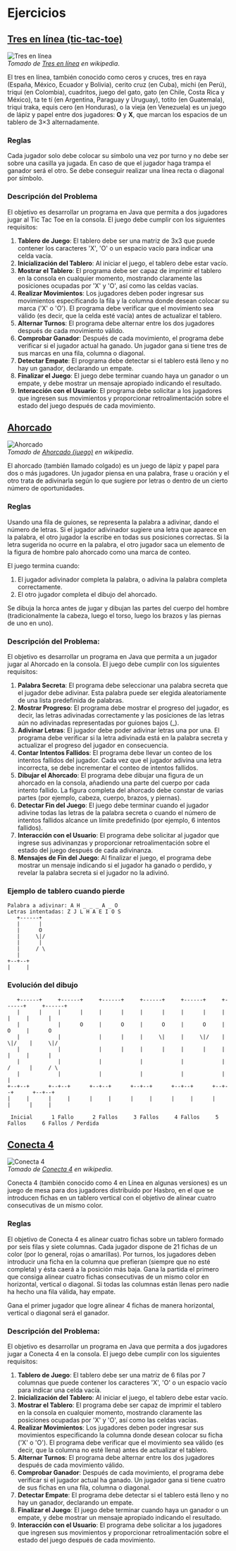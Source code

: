 # Ejercicios

## [Tres en línea (tic-tac-toe)](src/Triqui.java)

![Tres en línea](https://upload.wikimedia.org/wikipedia/commons/thumb/3/32/Tic_tac_toe.svg/783px-Tic_tac_toe.svg.png)  
_Tomado de [Tres en línea](https://es.wikipedia.org/wiki/Tres_en_l%C3%ADnea) en wikipedia_.

El tres en línea, también conocido como ceros y cruces, tres en raya (España, México, Ecuador y Bolivia), cerito cruz (en Cuba), michi (en Perú), triqui (en Colombia), cuadritos, juego del gato, gato (en Chile, Costa Rica y México), ta te tí (en Argentina, Paraguay y Uruguay), totito (en Guatemala), triqui traka, equis cero (en Honduras), o la vieja (en Venezuela) es un juego de lápiz y papel entre dos jugadores: **O** y **X**, que marcan los espacios de un tablero de 3×3 alternadamente.

### Reglas
Cada jugador solo debe colocar su símbolo una vez por turno y no debe ser sobre una casilla ya jugada. En caso de que el jugador haga trampa el ganador será el otro. Se debe conseguir realizar una línea recta o diagonal por símbolo.

### Descripción del Problema
El objetivo es desarrollar un programa en Java que permita a dos jugadores jugar al Tic Tac Toe en la consola. El juego debe cumplir con los siguientes requisitos:
1. **Tablero de Juego**: El tablero debe ser una matriz de 3x3 que puede contener los caracteres 'X', 'O' o un espacio vacío para indicar una celda vacía.
1. **Inicialización del Tablero**: Al iniciar el juego, el tablero debe estar vacío.
1. **Mostrar el Tablero**: El programa debe ser capaz de imprimir el tablero en la consola en cualquier momento, mostrando claramente las posiciones ocupadas por 'X' y 'O', así como las celdas vacías.
1. **Realizar Movimientos**: Los jugadores deben poder ingresar sus movimientos especificando la fila y la columna donde desean colocar su marca ('X' o 'O'). El programa debe verificar que el movimiento sea válido (es decir, que la celda esté vacía) antes de actualizar el tablero.
1. **Alternar Turnos**: El programa debe alternar entre los dos jugadores después de cada movimiento válido.
1. **Comprobar Ganador**: Después de cada movimiento, el programa debe verificar si el jugador actual ha ganado. Un jugador gana si tiene tres de sus marcas en una fila, columna o diagonal.
1. **Detectar Empate**: El programa debe detectar si el tablero está lleno y no hay un ganador, declarando un empate.
1. **Finalizar el Juego**: El juego debe terminar cuando haya un ganador o un empate, y debe mostrar un mensaje apropiado indicando el resultado.
1. **Interacción con el Usuario**: El programa debe solicitar a los jugadores que ingresen sus movimientos y proporcionar retroalimentación sobre el estado del juego después de cada movimiento.

## [Ahorcado](src/Ahorcado.java)

![Ahorcado](https://upload.wikimedia.org/wikipedia/commons/thumb/6/6e/Hangman.svg/330px-Hangman.svg.png)  
_Tomado de [Ahorcado (juego)](https://es.wikipedia.org/wiki/Ahorcado_(juego)) en wikipedia_.

El ahorcado (también llamado colgado) es un juego de lápiz y papel para dos o más jugadores. Un jugador piensa en una palabra, frase u oración y el otro trata de adivinarla según lo que sugiere por letras o dentro de un cierto número de oportunidades.

### Reglas
Usando una fila de guiones, se representa la palabra a adivinar, dando el número de letras. Si el jugador adivinador sugiere una letra que aparece en la palabra, el otro jugador la escribe en todas sus posiciones correctas. Si la letra sugerida no ocurre en la palabra, el otro jugador saca un elemento de la figura de hombre palo ahorcado como una marca de conteo. 
 
El juego termina cuando:
1. El jugador adivinador completa la palabra, o adivina la palabra completa correctamente.
1. El otro jugador completa el dibujo del ahorcado.

Se dibuja la horca antes de jugar y dibujan las partes del cuerpo del hombre (tradicionalmente la cabeza, luego el torso, luego los brazos y las piernas de uno en uno).

### Descripción del Problema:

El objetivo es desarrollar un programa en Java que permita a un jugador jugar al Ahorcado en la consola. El juego debe cumplir con los siguientes requisitos:

1. **Palabra Secreta**: El programa debe seleccionar una palabra secreta que el jugador debe adivinar. Esta palabra puede ser elegida aleatoriamente de una lista predefinida de palabras.
1. **Mostrar Progreso**: El programa debe mostrar el progreso del jugador, es decir, las letras adivinadas correctamente y las posiciones de las letras aún no adivinadas representadas por guiones bajos (_).
1. **Adivinar Letras**: El jugador debe poder adivinar letras una por una. El programa debe verificar si la letra adivinada está en la palabra secreta y actualizar el progreso del jugador en consecuencia.
1. **Contar Intentos Fallidos**: El programa debe llevar un conteo de los intentos fallidos del jugador. Cada vez que el jugador adivina una letra incorrecta, se debe incrementar el conteo de intentos fallidos.
1. **Dibujar el Ahorcado**: El programa debe dibujar una figura de un ahorcado en la consola, añadiendo una parte del cuerpo por cada intento fallido. La figura completa del ahorcado debe constar de varias partes (por ejemplo, cabeza, cuerpo, brazos, y piernas).
1. **Detectar Fin del Juego**: El juego debe terminar cuando el jugador adivine todas las letras de la palabra secreta o cuando el número de intentos fallidos alcance un límite predefinido (por ejemplo, 6 intentos fallidos).
1. **Interacción con el Usuario**: El programa debe solicitar al jugador que ingrese sus adivinanzas y proporcionar retroalimentación sobre el estado del juego después de cada adivinanza.
1. **Mensajes de Fin del Juego**: Al finalizar el juego, el programa debe mostrar un mensaje indicando si el jugador ha ganado o perdido, y revelar la palabra secreta si el jugador no la adivinó.

### Ejemplo de tablero cuando pierde
```
Palabra a adivinar: A H _ _ _ A _ O
Letras intentadas: Z J L H A E I O S
   +------+
   |      |
   |      O
   |     \|/
   |      |
   |     / \
   |
+--+--+
|     |
```

### Evolución del dibujo
```
   +------+     +------+     +------+     +------+     +------+     +------+     +------+  
   |      |     |      |     |      |     |      |     |      |     |      |     |      |  
   |            |      O     |      O     |      O     |      O     |      O     |      O  
   |            |            |      |     |     \|     |     \|/    |     \|/    |     \|/ 
   |            |            |      |     |      |     |      |     |      |     |      |  
   |            |            |            |            |            |     /      |     / \ 
   |            |            |            |            |            |            |         
+--+--+      +--+--+      +--+--+      +--+--+      +--+--+      +--+--+      +--+--+      
|     |      |     |      |     |      |     |      |     |      |     |      |     |      

 Inicial      1 Fallo      2 Fallos     3 Fallos     4 Fallos     5 Fallos     6 Fallos / Perdida

```

## [Conecta 4](src/Conecta_4.java)

![Conecta 4](https://th.bing.com/th/id/OIP.-dva42mI9sPCMuL32up1JgAAAA?rs=1&pid=ImgDetMain)  
_Tomado de [Conecta 4](https://es.wikipedia.org/wiki/Conecta_4) en wikipedia_.

Conecta 4 (también conocido como 4 en Línea en algunas versiones) es un juego de mesa para dos jugadores distribuido por Hasbro, en el que se introducen fichas en un tablero vertical con el objetivo de alinear cuatro consecutivas de un mismo color.

### Reglas
El objetivo de Conecta 4 es alinear cuatro fichas sobre un tablero formado por seis filas y siete columnas. Cada jugador dispone de 21 fichas de un color (por lo general, rojas o amarillas).​ Por turnos, los jugadores deben introducir una ficha en la columna que prefieran (siempre que no esté completa) y ésta caerá a la posición más baja. Gana la partida el primero que consiga alinear cuatro fichas consecutivas de un mismo color en horizontal, vertical o diagonal.​ Si todas las columnas están llenas pero nadie ha hecho una fila válida, hay empate.​

Gana el primer jugador que logre alinear 4 fichas de manera horizontal, vertical o diagonal será el ganador.

### Descripción del Problema:
El objetivo es desarrollar un programa en Java que permita a dos jugadores jugar a Conecta 4 en la consola. El juego debe cumplir con los siguientes requisitos:
1. **Tablero de Juego**: El tablero debe ser una matriz de 6 filas por 7 columnas que puede contener los caracteres 'X', 'O' o un espacio vacío para indicar una celda vacía.
1. **Inicialización del Tablero**: Al iniciar el juego, el tablero debe estar vacío.
1. **Mostrar el Tablero**: El programa debe ser capaz de imprimir el tablero en la consola en cualquier momento, mostrando claramente las posiciones ocupadas por 'X' y 'O', así como las celdas vacías.
1. **Realizar Movimientos**: Los jugadores deben poder ingresar sus movimientos especificando la columna donde desean colocar su ficha ('X' o 'O'). El programa debe verificar que el movimiento sea válido (es decir, que la columna no esté llena) antes de actualizar el tablero.
1. **Alternar Turnos**: El programa debe alternar entre los dos jugadores después de cada movimiento válido.
1. **Comprobar Ganador**: Después de cada movimiento, el programa debe verificar si el jugador actual ha ganado. Un jugador gana si tiene cuatro de sus fichas en una fila, columna o diagonal.
1. **Detectar Empate**: El programa debe detectar si el tablero está lleno y no hay un ganador, declarando un empate.
1. **Finalizar el Juego**: El juego debe terminar cuando haya un ganador o un empate, y debe mostrar un mensaje apropiado indicando el resultado.
1. **Interacción con el Usuario**: El programa debe solicitar a los jugadores que ingresen sus movimientos y proporcionar retroalimentación sobre el estado del juego después de cada movimiento.